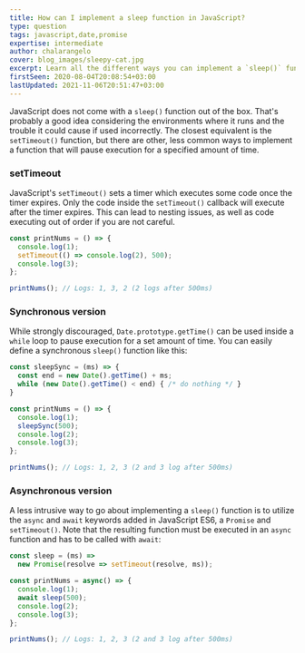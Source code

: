 ```yaml
---
title: How can I implement a sleep function in JavaScript?
type: question
tags: javascript,date,promise
expertise: intermediate
author: chalarangelo
cover: blog_images/sleepy-cat.jpg
excerpt: Learn all the different ways you can implement a `sleep()` function in JavaScript.
firstSeen: 2020-08-04T20:08:54+03:00
lastUpdated: 2021-11-06T20:51:47+03:00
---
```


JavaScript does not come with a `sleep()` function out of the box. That's probably a good idea considering the environments where it runs and the trouble it could cause if used incorrectly. The closest equivalent is the `setTimeout()` function, but there are other, less common ways to implement a function that will pause execution for a specified amount of time.

### setTimeout

JavaScript's `setTimeout()` sets a timer which executes some code once the timer expires. Only the code inside the `setTimeout()` callback will execute after the timer expires. This can lead to nesting issues, as well as code executing out of order if you are not careful.

```js
const printNums = () => {
  console.log(1);
  setTimeout(() => console.log(2), 500);
  console.log(3);
};

printNums(); // Logs: 1, 3, 2 (2 logs after 500ms)
```

### Synchronous version

While strongly discouraged, `Date.prototype.getTime()` can be used inside a `while` loop to pause execution for a set amount of time. You can easily define a synchronous `sleep()` function like this:

```js
const sleepSync = (ms) => {
  const end = new Date().getTime() + ms;
  while (new Date().getTime() < end) { /* do nothing */ }
}

const printNums = () => {
  console.log(1);
  sleepSync(500);
  console.log(2);
  console.log(3);
};

printNums(); // Logs: 1, 2, 3 (2 and 3 log after 500ms)
```

### Asynchronous version

A less intrusive way to go about implementing a `sleep()` function is to utilize the `async` and `await` keywords added in JavaScript ES6, a `Promise` and `setTimeout()`. Note that the resulting function must be executed in an `async` function and has to be called with `await`:

```js
const sleep = (ms) =>
  new Promise(resolve => setTimeout(resolve, ms));

const printNums = async() => {
  console.log(1);
  await sleep(500);
  console.log(2);
  console.log(3);
};

printNums(); // Logs: 1, 2, 3 (2 and 3 log after 500ms)
```
